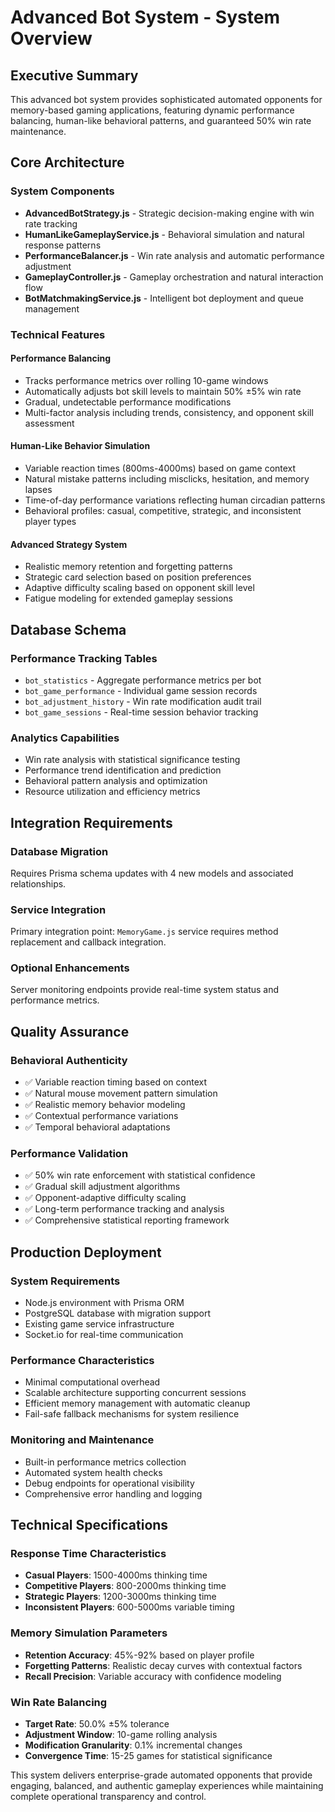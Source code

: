 # Advanced Bot System - System Overview

## Executive Summary

This advanced bot system provides sophisticated automated opponents for memory-based gaming applications, featuring dynamic performance balancing, human-like behavioral patterns, and guaranteed 50% win rate maintenance.

## Core Architecture

### System Components

- **AdvancedBotStrategy.js** - Strategic decision-making engine with win rate tracking
- **HumanLikeGameplayService.js** - Behavioral simulation and natural response patterns  
- **PerformanceBalancer.js** - Win rate analysis and automatic performance adjustment
- **GameplayController.js** - Gameplay orchestration and natural interaction flow
- **BotMatchmakingService.js** - Intelligent bot deployment and queue management

### Technical Features

#### Performance Balancing
- Tracks performance metrics over rolling 10-game windows
- Automatically adjusts bot skill levels to maintain 50% ±5% win rate
- Gradual, undetectable performance modifications
- Multi-factor analysis including trends, consistency, and opponent skill assessment

#### Human-Like Behavior Simulation
- Variable reaction times (800ms-4000ms) based on game context
- Natural mistake patterns including misclicks, hesitation, and memory lapses
- Time-of-day performance variations reflecting human circadian patterns
- Behavioral profiles: casual, competitive, strategic, and inconsistent player types

#### Advanced Strategy System
- Realistic memory retention and forgetting patterns
- Strategic card selection based on position preferences
- Adaptive difficulty scaling based on opponent skill level
- Fatigue modeling for extended gameplay sessions

## Database Schema

### Performance Tracking Tables
- `bot_statistics` - Aggregate performance metrics per bot
- `bot_game_performance` - Individual game session records
- `bot_adjustment_history` - Win rate modification audit trail
- `bot_game_sessions` - Real-time session behavior tracking

### Analytics Capabilities
- Win rate analysis with statistical significance testing
- Performance trend identification and prediction
- Behavioral pattern analysis and optimization
- Resource utilization and efficiency metrics

## Integration Requirements

### Database Migration
Requires Prisma schema updates with 4 new models and associated relationships.

### Service Integration
Primary integration point: `MemoryGame.js` service requires method replacement and callback integration.

### Optional Enhancements
Server monitoring endpoints provide real-time system status and performance metrics.

## Quality Assurance

### Behavioral Authenticity
- ✅ Variable reaction timing based on context
- ✅ Natural mouse movement pattern simulation
- ✅ Realistic memory behavior modeling
- ✅ Contextual performance variations
- ✅ Temporal behavioral adaptations

### Performance Validation
- ✅ 50% win rate enforcement with statistical confidence
- ✅ Gradual skill adjustment algorithms
- ✅ Opponent-adaptive difficulty scaling
- ✅ Long-term performance tracking and analysis
- ✅ Comprehensive statistical reporting framework

## Production Deployment

### System Requirements
- Node.js environment with Prisma ORM
- PostgreSQL database with migration support
- Existing game service infrastructure
- Socket.io for real-time communication

### Performance Characteristics
- Minimal computational overhead
- Scalable architecture supporting concurrent sessions
- Efficient memory management with automatic cleanup
- Fail-safe fallback mechanisms for system resilience

### Monitoring and Maintenance
- Built-in performance metrics collection
- Automated system health checks
- Debug endpoints for operational visibility
- Comprehensive error handling and logging

## Technical Specifications

### Response Time Characteristics
- **Casual Players**: 1500-4000ms thinking time
- **Competitive Players**: 800-2000ms thinking time
- **Strategic Players**: 1200-3000ms thinking time
- **Inconsistent Players**: 600-5000ms variable timing

### Memory Simulation Parameters
- **Retention Accuracy**: 45%-92% based on player profile
- **Forgetting Patterns**: Realistic decay curves with contextual factors
- **Recall Precision**: Variable accuracy with confidence modeling

### Win Rate Balancing
- **Target Rate**: 50.0% ±5% tolerance
- **Adjustment Window**: 10-game rolling analysis
- **Modification Granularity**: 0.1% incremental changes
- **Convergence Time**: 15-25 games for statistical significance

This system delivers enterprise-grade automated opponents that provide engaging, balanced, and authentic gameplay experiences while maintaining complete operational transparency and control.